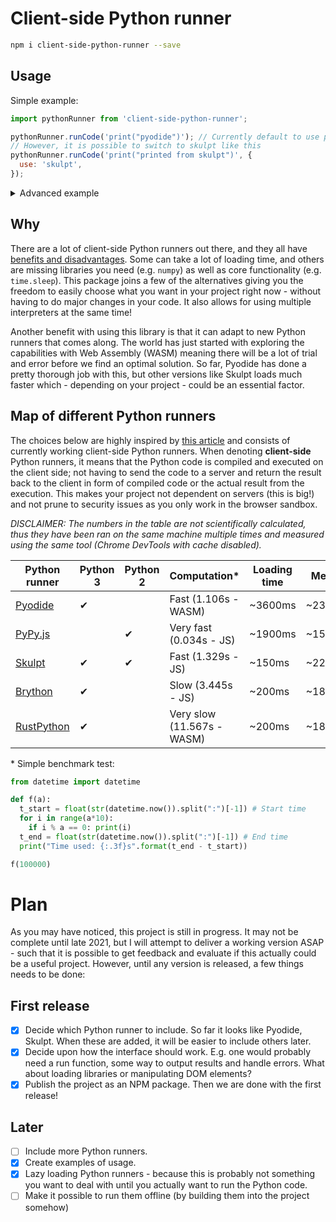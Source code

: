 # Client-side Python runner

```bash
npm i client-side-python-runner --save
```

## Usage

Simple example:

```javascript
import pythonRunner from 'client-side-python-runner';

pythonRunner.runCode('print("pyodide")'); // Currently default to use pyodide
// However, it is possible to switch to skulpt like this
pythonRunner.runCode('print("printed from skulpt")', {
  use: 'skulpt',
});
```

<details>
<summary>Advanced example</summary>

This will probably be more advanced in the future.

```javascript
import pythonRunner from 'client-side-python-runner';

// Load engines on beforehand
await pythonRunner.loadEngines(['pyodide', 'skulpt]);

// Set current engine
await pythonRunner.useEngine('skulpt');

// Set options (this will merge with existing options)
pythonRunner.setOptions({
  output: console.log,
  input: prompt,
});

// Run the code
pythonRunner.runCode('print("printed from skulpt")');

// Switch engine
await pythonRunner.useEngine('pyodide');

// Run the code again, but in pyodide
pythonRunner.runCode('print("printed from pyodide")');
```

</details>

## Why

There are a lot of client-side Python runners out there, and they all have [benefits and disadvantages](https://stromberg.dnsalias.org/~strombrg/pybrowser/python-browser.html). Some can take a lot of loading time, and others are missing libraries you need (e.g. `numpy`) as well as core functionality (e.g. `time.sleep`). This package joins a few of the alternatives giving you the freedom to easily choose what you want in your project right now - without having to do major changes in your code. It also allows for using multiple interpreters at the same time!

Another benefit with using this library is that it can adapt to new Python runners that comes along. The world has just started with exploring the capabilities with Web Assembly (WASM) meaning there will be a lot of trial and error before we find an optimal solution. So far, Pyodide has done a pretty thorough job with this, but other versions like Skulpt loads much faster which - depending on your project - could be an essential factor.

## Map of different Python runners

The choices below are highly inspired by [this article](https://yasoob.me/2019/05/22/running-python-in-the-browser/) and consists of currently working client-side Python runners. When denoting **client-side** Python runners, it means that the Python code is compiled and executed on the client side; not having to send the code to a server and return the result back to the client in form of compiled code or the actual result from the execution. This makes your project not dependent on servers (this is big!) and not prune to security issues as you only work in the browser sandbox.

_DISCLAIMER: The numbers in the table are not scientifically calculated, thus they have been ran on the same machine multiple times and measured using the same tool (Chrome DevTools with cache disabled)._

| Python runner            | Python 3 | Python 2 | Computation\*              | Loading time | Memory   | Packages                                 |
| ------------------------ | -------- | -------- | -------------------------- | ------------ | -------- | ---------------------------------------- |
| [Pyodide][pyodide]       | ✔        |          | Fast (1.106s - WASM)       | ~3600ms      | ~23000kB | [Most scientific libraries][pyodide-lib] |
| [PyPy.js][pypyjs]        |          | ✔        | Very fast (0.034s - JS)    | ~1900ms      | ~15000kB | Browser                                  |
| [Skulpt][skulpt]         | ✔        | ✔        | Fast (1.329s - JS)         | ~150ms       | ~227kB   | TurtleGraphics                           |
| [Brython][brython]       | ✔        |          | Slow (3.445s - JS)         | ~200ms       | ~184kB   | Browser                                  |
| [RustPython][rustpython] | ✔        |          | Very slow (11.567s - WASM) | ~200ms       | ~184kB   | Browser                                  |

[pyodide]: https://github.com/iodide-project/pyodide
[pyodide-t]: https://alpha.iodide.io/notebooks/300/
[pyodide-lib]: https://github.com/iodide-project/pyodide/tree/master/packages
[skulpt]: https://skulpt.org/
[skulpt-t]: https://skulpt.org/
[brython]: https://brython.info/
[brython-t]: https://brython.info/tests/editor.html
[rustpython]: https://brython.info/
[rustpython-t]: https://rustpython.github.io/demo/
[pypyjs]: https://github.com/pypyjs/pypyjs
[pypyjs-t]: http://pypyjs.org/editor.html
[pyjs]: http://pyjs.org/
[transcrypt]: https://www.transcrypt.org/
[batavia]: https://github.com/beeware/batavia
[pysimplegui]: https://pysimplegui.readthedocs.io/en/latest/

\* Simple benchmark test:

```python
from datetime import datetime

def f(a):
  t_start = float(str(datetime.now()).split(":")[-1]) # Start time
  for i in range(a*10):
    if i % a == 0: print(i)
  t_end = float(str(datetime.now()).split(":")[-1]) # End time
  print("Time used: {:.3f}s".format(t_end - t_start))

f(100000)
```

# Plan

As you may have noticed, this project is still in progress. It may not be complete until late 2021, but I will attempt to deliver a working version ASAP - such that it is possible to get feedback and evaluate if this actually could be a useful project. However, until any version is released, a few things needs to be done:

## First release

- [x] Decide which Python runner to include. So far it looks like Pyodide, Skulpt. When these are added, it will be easier to include others later.
- [x] Decide upon how the interface should work. E.g. one would probably need a run function, some way to output results and handle errors. What about loading libraries or manipulating DOM elements?
- [x] Publish the project as an NPM package. Then we are done with the first release!

## Later

- [ ] Include more Python runners.
- [x] Create examples of usage.
- [x] Lazy loading Python runners - because this is probably not something you want to deal with until you actually want to run the Python code.
- [ ] Make it possible to run them offline (by building them into the project somehow)
